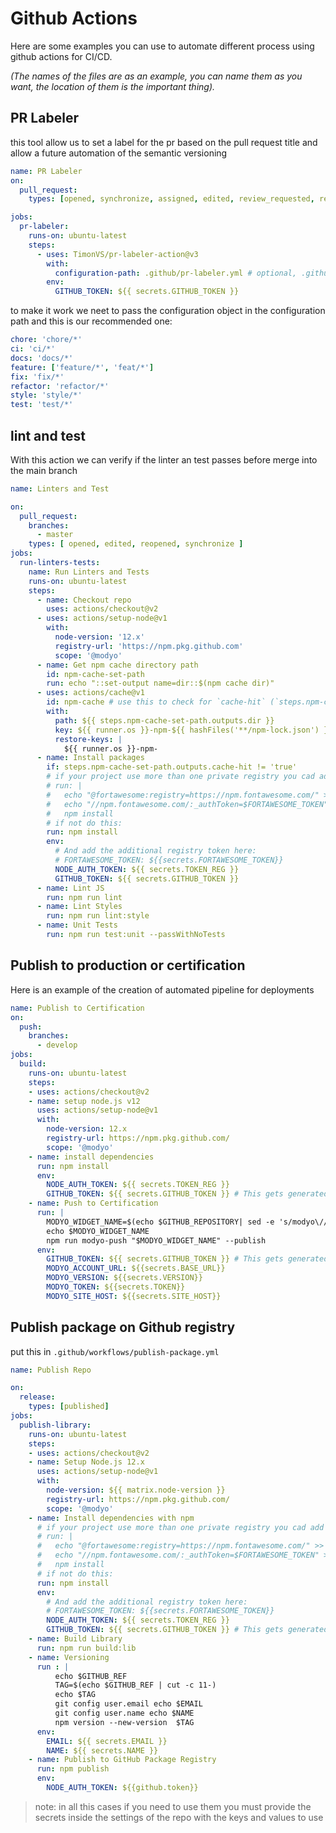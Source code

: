 # Github Actions

Here are some examples you can use to automate different process using github actions for CI/CD.

*(The names of the files are as an example, you can name them as you want, the location of them is the important thing).*

## PR Labeler

this tool allow us to set a label for the pr based on the pull request title and allow a future automation of the
semantic versioning

```yml
name: PR Labeler
on:
  pull_request:
    types: [opened, synchronize, assigned, edited, review_requested, ready_for_review]

jobs:
  pr-labeler:
    runs-on: ubuntu-latest
    steps:
      - uses: TimonVS/pr-labeler-action@v3
        with:
          configuration-path: .github/pr-labeler.yml # optional, .github/pr-labeler.yml is the default value
        env:
          GITHUB_TOKEN: ${{ secrets.GITHUB_TOKEN }}

```

to make it work we neet to pass the configuration object in the configuration path and this is our recommended one:

```yml
chore: 'chore/*'
ci: 'ci/*'
docs: 'docs/*'
feature: ['feature/*', 'feat/*']
fix: 'fix/*'
refactor: 'refactor/*'
style: 'style/*'
test: 'test/*'

```

## lint and test

With this action we can verify if the linter an test passes before merge into the main branch

```yml
name: Linters and Test

on:
  pull_request:
    branches:
      - master
    types: [ opened, edited, reopened, synchronize ]
jobs:
  run-linters-tests:
    name: Run Linters and Tests
    runs-on: ubuntu-latest
    steps:
      - name: Checkout repo
        uses: actions/checkout@v2
      - uses: actions/setup-node@v1
        with:
          node-version: '12.x'
          registry-url: 'https://npm.pkg.github.com'
          scope: '@modyo'
      - name: Get npm cache directory path
        id: npm-cache-set-path
        run: echo "::set-output name=dir::$(npm cache dir)"
      - uses: actions/cache@v1
        id: npm-cache # use this to check for `cache-hit` (`steps.npm-cache.outputs.cache-hit != 'true'`)
        with:
          path: ${{ steps.npm-cache-set-path.outputs.dir }}
          key: ${{ runner.os }}-npm-${{ hashFiles('**/npm-lock.json') }}
          restore-keys: |
            ${{ runner.os }}-npm-
      - name: Install packages
        if: steps.npm-cache-set-path.outputs.cache-hit != 'true'
        # if your project use more than one private registry you cad add it like this:
        # run: |
        #   echo "@fortawesome:registry=https://npm.fontawesome.com/" >> .npmrc
        #   echo "//npm.fontawesome.com/:_authToken=$FORTAWESOME_TOKEN" >> .npmrc
        #   npm install
        # if not do this:
        run: npm install
        env:
          # And add the additional registry token here:
          # FORTAWESOME_TOKEN: ${{secrets.FORTAWESOME_TOKEN}}
          NODE_AUTH_TOKEN: ${{ secrets.TOKEN_REG }}
          GITHUB_TOKEN: ${{ secrets.GITHUB_TOKEN }}
      - name: Lint JS
        run: npm run lint
      - name: Lint Styles
        run: npm run lint:style
      - name: Unit Tests
        run: npm run test:unit --passWithNoTests

```

## Publish to production or certification

Here is an example of the creation of automated pipeline for deployments

```yml
name: Publish to Certification
on: 
  push: 
    branches:
      - develop
jobs:
  build:
    runs-on: ubuntu-latest
    steps: 
    - uses: actions/checkout@v2
    - name: setup node.js v12
      uses: actions/setup-node@v1
      with: 
        node-version: 12.x
        registry-url: https://npm.pkg.github.com/
        scope: '@modyo'
    - name: install dependencies
      run: npm install
      env:
        NODE_AUTH_TOKEN: ${{ secrets.TOKEN_REG }}
        GITHUB_TOKEN: ${{ secrets.GITHUB_TOKEN }} # This gets generated automatically
    - name: Push to Certification
      run: |
        MODYO_WIDGET_NAME=$(echo $GITHUB_REPOSITORY| sed -e 's/modyo\///')
        echo $MODYO_WIDGET_NAME
        npm run modyo-push "$MODYO_WIDGET_NAME" --publish
      env:
        GITHUB_TOKEN: ${{ secrets.GITHUB_TOKEN }} # This gets generated automatically
        MODYO_ACCOUNT_URL: ${{secrets.BASE_URL}}
        MODYO_VERSION: ${{secrets.VERSION}}
        MODYO_TOKEN: ${{secrets.TOKEN}}
        MODYO_SITE_HOST: ${{secrets.SITE_HOST}}
```

## Publish package on Github registry

put this in `.github/workflows/publish-package.yml`

```yml
name: Publish Repo

on:
  release:
    types: [published]
jobs:
  publish-library:
    runs-on: ubuntu-latest
    steps:
    - uses: actions/checkout@v2
    - name: Setup Node.js 12.x
      uses: actions/setup-node@v1
      with:
        node-version: ${{ matrix.node-version }}
        registry-url: https://npm.pkg.github.com/
        scope: '@modyo'
    - name: Install dependencies with npm
      # if your project use more than one private registry you cad add it like this:
      # run: |
      #   echo "@fortawesome:registry=https://npm.fontawesome.com/" >> .npmrc
      #   echo "//npm.fontawesome.com/:_authToken=$FORTAWESOME_TOKEN" >> .npmrc
      #   npm install
      # if not do this:
      run: npm install
      env:
        # And add the additional registry token here:
        # FORTAWESOME_TOKEN: ${{secrets.FORTAWESOME_TOKEN}}
        NODE_AUTH_TOKEN: ${{ secrets.TOKEN_REG }}
        GITHUB_TOKEN: ${{ secrets.GITHUB_TOKEN }} # This gets generated automatically
    - name: Build Library
      run: npm run build:lib
    - name: Versioning
      run : |
          echo $GITHUB_REF
          TAG=$(echo $GITHUB_REF | cut -c 11-)
          echo $TAG
          git config user.email echo $EMAIL
          git config user.name echo $NAME
          npm version --new-version  $TAG
      env:
        EMAIL: ${{ secrets.EMAIL }}
        NAME: ${{ secrets.NAME }}
    - name: Publish to GitHub Package Registry
      run: npm publish
      env:
        NODE_AUTH_TOKEN: ${{github.token}}
```

> note: in all this cases if you need to use them you must provide the secrets inside the settings of the repo with the keys and values to use
